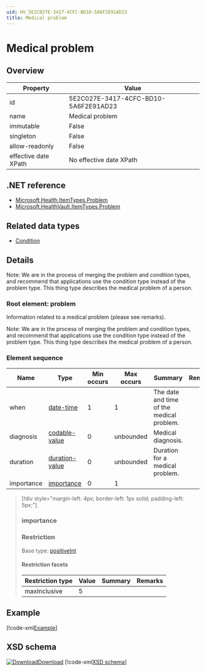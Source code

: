 ```yaml
---
uid: HV_5E2C027E-3417-4CFC-BD10-5A6F2E91AD23
title: Medical problem
---
```


# Medical problem

## Overview

Property|Value
---|---
id|5E2C027E-3417-4CFC-BD10-5A6F2E91AD23
name|Medical problem
immutable|False
singleton|False
allow-readonly|False
effective date XPath|No effective date XPath

## .NET reference
- [Microsoft.Health.ItemTypes.Problem](https://docs.microsoft.com/dotnet/api/microsoft.health.itemtypes.problem)
- [Microsoft.HealthVault.ItemTypes.Problem](https://docs.microsoft.com/dotnet/api/microsoft.healthvault.itemtypes.problem)

## Related data types

- [Condition](xref:HV_7ea7a1f9-880b-4bd4-b593-f5660f20eda8)

## Details
Note: We are in the process of merging the problem and condition types, and recommend that applications use the condition type instead of the problem type. This thing type describes the medical problem of a person.

<a name='problem'></a>

### Root element: problem

Information related to a medical problem (please see remarks).

Note: We are in the process of merging the problem and condition types, and recommend that applications use the condition type instead of the problem type. This thing type describes the medical problem of a person.

### Element sequence

Name|Type|Min occurs|Max occurs|Summary|Remarks|Preferred Vocabulary
---|---|---|---|---|---|---
when|[date-time](xref:HV_File_dates#date-time)|1|1|The date and time of the medical problem.||
diagnosis|[codable-value](xref:HV_3e730686-781f-4616-aa0d-817bba8eb141#codable-value)|0|unbounded|Medical diagnosis.||[icd9cm](xref:HV_2f2cbd57-24b2-443b-bcd1-fb7f6e11530d)
duration|[duration-value](xref:HV_3e730686-781f-4616-aa0d-817bba8eb141#duration-value)|0|unbounded|Duration for a medical problem.||
importance|[importance](#importance)|0|1|||

>[!div style="margin-left: 4px; border-left: 1px solid; padding-left: 5px;"]
>
> <a name='importance'></a>
>
> ### importance
>
> ### Restriction
>
> Base type: [positiveInt](xref:HV_3e730686-781f-4616-aa0d-817bba8eb141#positiveInt)
>
> #### Restriction facets
>
> Restriction type|Value|Summary|Remarks
> ---|---|---|---
> maxInclusive|5||
>
>

## Example
[!code-xml[Example](../sample-xml/5E2C027E-3417-4CFC-BD10-5A6F2E91AD23.xml)]

## XSD schema
[![Download](/healthvault/images/download.png)Download](../xsd/problem.xsd)
[!code-xml[XSD schema](../xsd/problem.xsd)]
